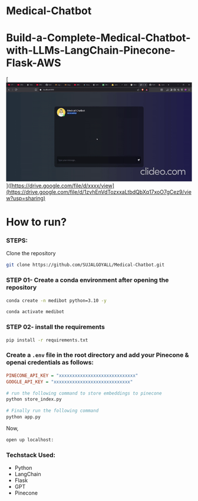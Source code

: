 # Medical-Chatbot
# Build-a-Complete-Medical-Chatbot-with-LLMs-LangChain-Pinecone-Flask-AWS
[![🎥 Watch Demo Video](https://github.com/SUJALGOYALL/Medical-Chatbot/blob/main/medical-chatbotclip.gif)]([https://drive.google.com/file/d/xxxx/view](https://drive.google.com/file/d/1zvhEnVdTozxxaLtbdQbXq17xoO7gCez9/view?usp=sharing)

# How to run?
### STEPS:

Clone the repository

```bash
git clone https://github.com/SUJALGOYALL/Medical-Chatbot.git
```
### STEP 01- Create a conda environment after opening the repository

```bash
conda create -n medibot python=3.10 -y
```

```bash
conda activate medibot
```


### STEP 02- install the requirements
```bash
pip install -r requirements.txt
```


### Create a `.env` file in the root directory and add your Pinecone & openai credentials as follows:

```ini
PINECONE_API_KEY = "xxxxxxxxxxxxxxxxxxxxxxxxxxxxx"
GOOGLE_API_KEY = "xxxxxxxxxxxxxxxxxxxxxxxxxxxxx"
```


```bash
# run the following command to store embeddings to pinecone
python store_index.py
```

```bash
# Finally run the following command
python app.py
```

Now,
```bash
open up localhost:
```


### Techstack Used:

- Python
- LangChain
- Flask
- GPT
- Pinecone


